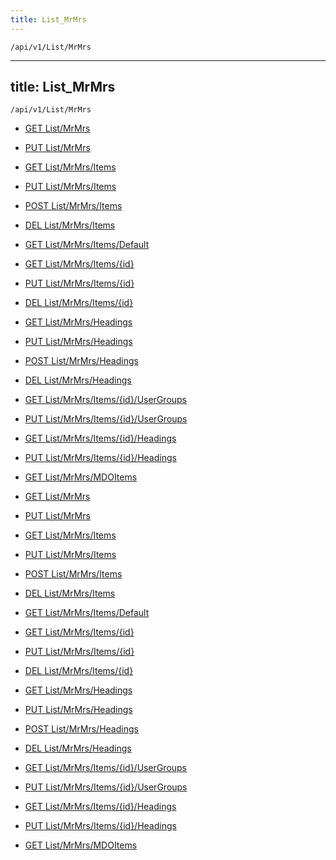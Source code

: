 ```yaml
---
title: List_MrMrs
---
```


```http
/api/v1/List/MrMrs
```

---

title: List_MrMrs
---

```http
/api/v1/List/MrMrs
```

* [GET List/MrMrs](v1MrMrsList_GetListDefinition.md)

* [PUT List/MrMrs](v1MrMrsList_SetListDefinition.md)

* [GET List/MrMrs/Items](v1MrMrsList_GetAll.md)

* [PUT List/MrMrs/Items](v1MrMrsList_PutAllMrMrs.md)

* [POST List/MrMrs/Items](v1MrMrsList_PostMrMrs.md)

* [DEL List/MrMrs/Items](v1MrMrsList_DeleteAllMrMrs.md)

* [GET List/MrMrs/Items/Default](v1MrMrsList_CreateDefaultMrMrs.md)

* [GET List/MrMrs/Items/{id}](v1MrMrsList_GetMrMrs.md)

* [PUT List/MrMrs/Items/{id}](v1MrMrsList_PutMrMrs.md)

* [DEL List/MrMrs/Items/{id}](v1MrMrsList_DeleteMrMrs.md)

* [GET List/MrMrs/Headings](v1MrMrsList_GetMrMrsHeadings.md)

* [PUT List/MrMrs/Headings](v1MrMrsList_PutMrMrsHeadings.md)

* [POST List/MrMrs/Headings](v1MrMrsList_PostMrMrsHeading.md)

* [DEL List/MrMrs/Headings](v1MrMrsList_DeleteMrMrsHeadings.md)

* [GET List/MrMrs/Items/{id}/UserGroups](v1MrMrsList_GetMrMrsUserGroupsForListItem.md)

* [PUT List/MrMrs/Items/{id}/UserGroups](v1MrMrsList_PutMrMrsUserGroupsForListItem.md)

* [GET List/MrMrs/Items/{id}/Headings](v1MrMrsList_GetMrMrsHeadingsForListItem.md)

* [PUT List/MrMrs/Items/{id}/Headings](v1MrMrsList_PutMrMrsHeadingsForListItem.md)

* [GET List/MrMrs/MDOItems](v1MrMrsList_GetMDOList.md)

* [GET List/MrMrs](v1MrMrsList_GetListDefinition.md)

* [PUT List/MrMrs](v1MrMrsList_SetListDefinition.md)

* [GET List/MrMrs/Items](v1MrMrsList_GetAll.md)

* [PUT List/MrMrs/Items](v1MrMrsList_PutAllMrMrs.md)

* [POST List/MrMrs/Items](v1MrMrsList_PostMrMrs.md)

* [DEL List/MrMrs/Items](v1MrMrsList_DeleteAllMrMrs.md)

* [GET List/MrMrs/Items/Default](v1MrMrsList_CreateDefaultMrMrs.md)

* [GET List/MrMrs/Items/{id}](v1MrMrsList_GetMrMrs.md)

* [PUT List/MrMrs/Items/{id}](v1MrMrsList_PutMrMrs.md)

* [DEL List/MrMrs/Items/{id}](v1MrMrsList_DeleteMrMrs.md)

* [GET List/MrMrs/Headings](v1MrMrsList_GetMrMrsHeadings.md)

* [PUT List/MrMrs/Headings](v1MrMrsList_PutMrMrsHeadings.md)

* [POST List/MrMrs/Headings](v1MrMrsList_PostMrMrsHeading.md)

* [DEL List/MrMrs/Headings](v1MrMrsList_DeleteMrMrsHeadings.md)

* [GET List/MrMrs/Items/{id}/UserGroups](v1MrMrsList_GetMrMrsUserGroupsForListItem.md)

* [PUT List/MrMrs/Items/{id}/UserGroups](v1MrMrsList_PutMrMrsUserGroupsForListItem.md)

* [GET List/MrMrs/Items/{id}/Headings](v1MrMrsList_GetMrMrsHeadingsForListItem.md)

* [PUT List/MrMrs/Items/{id}/Headings](v1MrMrsList_PutMrMrsHeadingsForListItem.md)

* [GET List/MrMrs/MDOItems](v1MrMrsList_GetMDOList.md)
